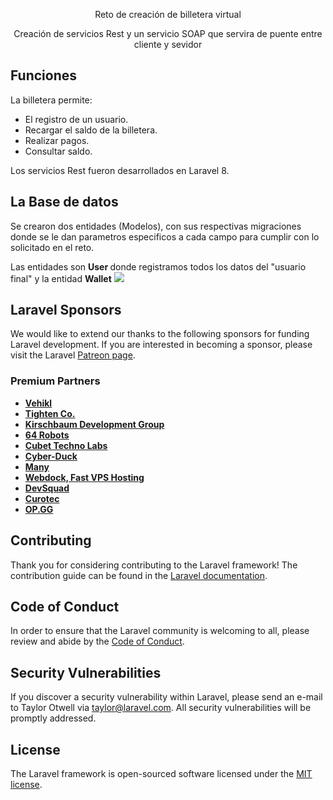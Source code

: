 <p align="center">Reto de creación de billetera virtual</p>

<p align="center">Creación de servicios Rest y un servicio SOAP que servira de puente entre cliente y sevidor
</p>

## Funciones

La billetera permite:
- El registro de un usuario.
- Recargar el saldo de la billetera.
- Realizar pagos.
- Consultar saldo.

Los servicios Rest fueron desarrollados en Laravel 8.

## La Base de datos

Se crearon dos entidades (Modelos), con sus respectivas migraciones donde se le dan parametros especificos a cada campo para cumplir con lo solicitado en el reto.

Las entidades son <strong> User </strong> donde registramos todos los datos del "usuario final" y la entidad <strong> Wallet</strong>
<img src="{{ ('public/base-de-datos.png') }}">

## Laravel Sponsors

We would like to extend our thanks to the following sponsors for funding Laravel development. If you are interested in becoming a sponsor, please visit the Laravel [Patreon page](https://patreon.com/taylorotwell).

### Premium Partners

- **[Vehikl](https://vehikl.com/)**
- **[Tighten Co.](https://tighten.co)**
- **[Kirschbaum Development Group](https://kirschbaumdevelopment.com)**
- **[64 Robots](https://64robots.com)**
- **[Cubet Techno Labs](https://cubettech.com)**
- **[Cyber-Duck](https://cyber-duck.co.uk)**
- **[Many](https://www.many.co.uk)**
- **[Webdock, Fast VPS Hosting](https://www.webdock.io/en)**
- **[DevSquad](https://devsquad.com)**
- **[Curotec](https://www.curotec.com/)**
- **[OP.GG](https://op.gg)**

## Contributing

Thank you for considering contributing to the Laravel framework! The contribution guide can be found in the [Laravel documentation](https://laravel.com/docs/contributions).

## Code of Conduct

In order to ensure that the Laravel community is welcoming to all, please review and abide by the [Code of Conduct](https://laravel.com/docs/contributions#code-of-conduct).

## Security Vulnerabilities

If you discover a security vulnerability within Laravel, please send an e-mail to Taylor Otwell via [taylor@laravel.com](mailto:taylor@laravel.com). All security vulnerabilities will be promptly addressed.

## License

The Laravel framework is open-sourced software licensed under the [MIT license](https://opensource.org/licenses/MIT).
